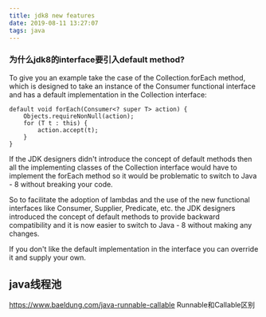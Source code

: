 ```yaml
---
title: jdk8 new features
date: 2019-08-11 13:27:07
tags: java
---
```


### 为什么jdk8的interface要引入default method?
To give you an example take the case of the Collection.forEach method, which is designed to take an instance of the Consumer functional interface and has a default implementation in the Collection interface:

```
default void forEach(Consumer<? super T> action) {
    Objects.requireNonNull(action);
    for (T t : this) {
        action.accept(t);
    }
}
```
If the JDK designers didn't introduce the concept of default methods then all the implementing classes of the Collection interface would have to implement the forEach method so it would be problematic to switch to Java - 8 without breaking your code.

So to facilitate the adoption of lambdas and the use of the new functional interfaces like Consumer, Supplier, Predicate, etc. the JDK designers introduced the concept of default methods to provide backward compatibility and it is now easier to switch to Java - 8 without making any changes.

If you don't like the default implementation in the interface you can override it and supply your own.

## java线程池
https://www.baeldung.com/java-runnable-callable
Runnable和Callable区别